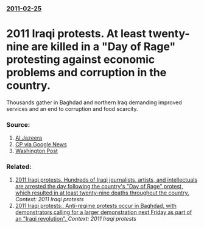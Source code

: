 ### [2011-02-25](/news/2011/02/25/index.md)

# 2011 Iraqi protests. At least twenty-nine are killed in a "Day of Rage" protesting against economic problems and corruption in the country. 

Thousands gather in Baghdad and northern Iraq demanding improved services and an end to corruption and food scarcity.


### Source:

1. [Al Jazeera](http://english.aljazeera.net/news/middleeast/2011/02/2011224192028229471.html)
2. [CP via Google News](http://www.google.com/hostednews/canadianpress/article/ALeqM5ia4CeZt15R4Uc6tl1lH0nL1e-rNQ?docId=6063765)
3. [Washington Post](http://www.washingtonpost.com/wp-dyn/content/article/2011/02/26/AR2011022601854.html)

### Related:

1. [2011 Iraqi protests. Hundreds of Iraqi journalists, artists, and intellectuals are arrested the day following the country's "Day of Rage" protest, which resulted in at least twenty-nine deaths throughout the country.](/news/2011/02/26/2011-iraqi-protests-hundreds-of-iraqi-journalists-artists-and-intellectuals-are-arrested-the-day-following-the-country-s-day-of-rage-pr.md) _Context: 2011 Iraqi protests_
2. [2011 Iraqi protests:. Anti-regime protests occur in Baghdad, with demonstrators calling for a larger demonstration next Friday as part of an "Iraqi revolution". ](/news/2011/02/18/2011-iraqi-protests-anti-regime-protests-occur-in-baghdad-with-demonstrators-calling-for-a-larger-demonstration-next-friday-as-part-of-an.md) _Context: 2011 Iraqi protests_
